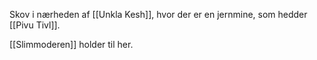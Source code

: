 Skov i nærheden af [[Unkla Kesh]], hvor der er en jernmine, som hedder [[Pivu Tivl]].

[[Slimmoderen]] holder til her.